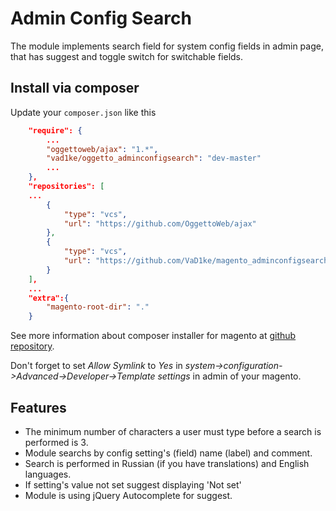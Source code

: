 # Admin Config Search

The module implements search field for system config fields in admin page, that has suggest and toggle switch for switchable fields.

## Install via composer

Update your `composer.json` like this

```JSON
    "require": {
        ...
        "oggettoweb/ajax": "1.*",
        "vad1ke/oggetto_adminconfigsearch": "dev-master"
        ...
    },
    "repositories": [
    ...
        {
            "type": "vcs",
            "url": "https://github.com/OggettoWeb/ajax"
        },
        {
            "type": "vcs",
            "url": "https://github.com/VaD1ke/magento_adminconfigsearch"
        }
    ],
    ...
    "extra":{
        "magento-root-dir": "."
    }
```

See more information about composer installer for magento at [github repository](https://github.com/magento-hackathon/magento-composer-installer/blob/master/README.md).

Don't forget to set *Allow Symlink* to *Yes* in *system->configuration->Advanced->Developer->Template settings* in admin of your magento. 

## Features

- The minimum number of characters a user must type before a search is performed is 3.
- Module searchs by config setting's (field) name (label) and comment.
- Search is performed in Russian (if you have translations) and English languages.
- If setting's value not set suggest displaying 'Not set'
- Module is using jQuery Autocomplete for suggest.